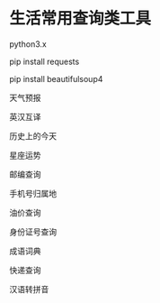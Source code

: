 # 生活常用查询类工具

python3.x

pip install requests

pip install beautifulsoup4

天气预报

英汉互译

历史上的今天

星座运势

邮编查询

手机号归属地

油价查询

身份证号查询

成语词典

快递查询

汉语转拼音
